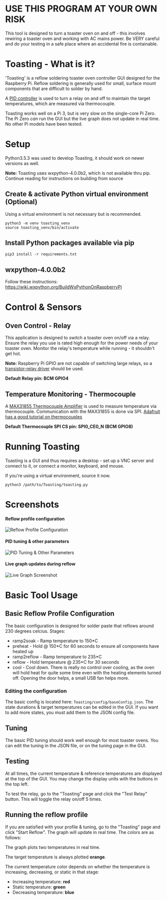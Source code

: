 # USE THIS PROGRAM AT YOUR OWN RISK
This tool is designed to turn a toaster oven on and off - this involves rewiring a toaster
oven and working with AC mains power. Be VERY careful and do your testing in a safe place
where an accidental fire is containable.

# Toasting - What is it?
'Toasting' is a reflow soldering toaster oven controller GUI designed for the Raspberry Pi.
Reflow soldering is generally used for small, surface mount components that are difficult
to solder by hand.

A [PID controller](https://en.wikipedia.org/wiki/PID_controller) is used to turn a relay 
on and off to maintain the target temperatures, which are measured via thermocouple.

Toasting works well on a Pi 3, but is very slow on the single-core Pi Zero. 
The Pi Zero *can* run the GUI but the live graph does not update in real time.
No other Pi models have been tested.

# Setup
Python3.5.3 was used to develop Toasting, it should work on newer versions as well. 

__Note:__ Toasting uses wxpython-4.0.0b2, which is not available thru pip. 
Continue reading for instructions on building from source

## Create & activate Python virtual environment (Optional)
Using a virtual environment is not necessary but is recommended.

```
python3 -m venv toasting_venv
source toasting_venv/bin/activate
```

## Install Python packages available via pip
```
pip3 install -r requirements.txt
```

## wxpython-4.0.0b2
Follow these instructions: https://wiki.wxpython.org/BuildWxPythonOnRaspberryPi

# Control & Sensors

## Oven Control - Relay
This application is designed to switch a toaster oven on/off via a relay. 
Ensure the relay you use is rated high enough for the power needs of your toaster oven.
Monitor the relay's temperature while running - it shouldn't get hot.

__Note:__ Raspberry Pi GPIO are not capable of switching large relays,
so a [transistor-relay driver](http://www.electronics-tutorials.ws/blog/relay-switch-circuit.html) 
should be used.

__Default Relay pin: BCM GPIO4__

## Temperature Monitoring - Thermocouple
A [MAX31855 Thermocouple Amplifier](https://www.adafruit.com/product/269) is used to 
measure temperature via thermocouple. 
Communication with the MAX31855 is done via SPI. 
[Adafruit has a good tutorial on thermocouples](https://learn.adafruit.com/thermocouple?view=all)

__Default Thermocouple SPI CS pin: SPI0_CE0_N (BCM GPIO8)__ 

# Running Toasting
Toasting is a GUI and thus requires a desktop - set up a VNC server and connect to it, 
or connect a monitor, keyboard, and mouse.

If you're using a virtual environment, source it now.
```
python3 /path/to/Toasting/toasting.py
```

# Screenshots
#### Reflow profile configuration
![Reflow Profile Configuration](https://github.com/imchipwood/Toasting/blob/master/doc/panel_reflow_configuration.png?raw=true)

#### PID tuning & other parameters
![PID Tuning & Other Parameters](https://github.com/imchipwood/Toasting/blob/master/doc/panel_tuning.png?raw=true)

#### Live graph updates during reflow
![Live Graph Screenshot](https://raw.githubusercontent.com/imchipwood/Toasting/master/doc/panel_toasting.png)

# Basic Tool Usage
## Basic Reflow Profile Configuration
The basic configuration is designed for solder paste that reflows around 230 degrees celcius.
Stages:
- ramp2soak - Ramp temperature to 150*C
- preheat - Hold @ 150*C for 60 seconds to ensure all components have heated up
- ramp2reflow - Ramp temperature to 235*C
- reflow - Hold temperature @ 235*C for 30 seconds
- cool - Cool down. There is really no control over cooling, as the oven will hold heat for quite some time even 
with the heating elements turned off. Opening the door helps, a small USB fan helps more.  

### Editing the configuration
The basic config is located here: `Toasting/config/baseConfig.json`. The state durations & target temperatures can be
edited in the GUI. If you want to add more states, you must add them to the JSON config file.

## Tuning
The basic PID tuning should work well enough for most toaster ovens. You can edit the tuning in the JSON file, or on 
the tuning page in the GUI.

## Testing
At all times, the current temperature & reference temperatures are displayed at the top of the GUI. You may change the
display units with the buttons in the top left. 

To test the relay, go to the "Toasting" page and click the "Test Relay" button. This will toggle the relay on/off 5 times.

## Running the reflow profile
If you are satisfied with your profile & tuning, go to the "Toasting" page and click "Start Reflow". The graph will 
update in real time. The colors are as follows:

The graph plots two temperatures in real time. 

The target temperature is always plotted __orange__.

The current temperature color depends on whether the temperature is increasing, decreasing, or static in that stage:  
  - Increasing temperature: __red__
  - Static temperature: __green__
  - Decreasing temperature: __blue__
